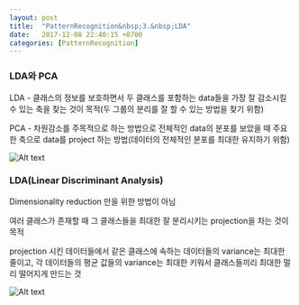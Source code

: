 ```yaml
---
layout: post
title:  "PatternRecognition&nbsp;3.&nbsp;LDA"
date:   2017-12-08 22:40:15 +0700
categories: [PatternRecognition]
---
```


### LDA와 PCA

LDA - 클래스의 정보를 보호하면서 두 클래스를 포함하는 data들을 가장 잘 감소시킬 수 있는 축을 찾는 것이 목적(두 그룹의 분리를 잘 할 수 있는 방법을 찾기 위함)

PCA - 차원감소를 주목적으로 하는 방법으로 전체적인 data의 분포를 보았을 때 주요한 축으로 data를 project 하는 방법(데이터의 전체적인 분포를 최대한 유지하기 위함)

![Alt text](http://leesangwon0114.github.io/static/img/PR/3.1.png)


### LDA(Linear Discriminant Analysis)

Dimensionality reduction 만을 위한 방법이 아님

여러 클래스가 존재할 때 그 클래스들을 최대한 잘 분리시키는 projection을 차는 것이 목적

projection 시킨 데이터들에서 같은 클래스에 속하는 데이터들의 variance는 최대한 줄이고, 각 데이터들의 평균 값들의 variance는 최대한 키워서 클래스들끼리 최대한 멀리 떨어지게 만드는 것

![Alt text](http://leesangwon0114.github.io/static/img/PR/3.2.png)

